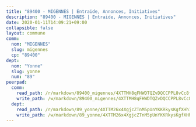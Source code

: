 ```yaml
---
title: "89400 - MIGENNES | Entraide, Annonces, Initiatives"
description: "89400 - MIGENNES | Entraide, Annonces, Initiatives"
date: 2020-01-11T14:09:21+09:00
collapsible: false
layout: commune
comm:
  nom: "MIGENNES"
  slug: migennes
  cp: "89400"
dept:
  nom: "Yonne"
  slug: yonne
  num: "89"
peerpad:
  comm:
    read_path: /r/markdown/89400_migennes/4XTTMH8qFHWDTQZvDQCCPPL8vCc8f2QWwLVxjobAJS79tdkXK
    write_path: /w/markdown/89400_migennes/4XTTMH8qFHWDTQZvDQCCPPL8vCc8f2QWwLVxjobAJS79tdkXK-K3TgUAgv9YXxBPZ9guFsC6hZ9py2ZZv3tm8SjCcmJEcxytQ2dAKBkbWuB5MrRqMhHYrHxyHqnVPTh6uHEPSBviR3o96SoCHjBnzMSdnuLTcZLpqQyH3xrRnrMWfb28MJiuufvNvV
  dept:
    read_path: /r/markdown/89_yonne/4XTTM26x4XgjcZTnM5pUnYKKRkysKgfXHh1wiigoPHqn9LDKB
    write_path: /w/markdown/89_yonne/4XTTM26x4XgjcZTnM5pUnYKKRkysKgfXHh1wiigoPHqn9LDKB-K3TgU4xaMVqzoRnPJNyddApuMoWvJyHL35bzooauYvdhG3MLg3ikjpoueq9BDtqVP4hJBQxpPxix2gohzXyST9tZPnEkyXpDMdHiAFpx7EU6e8WgvFk7NPsBQepM8o13bG9dyqq7
---
```


